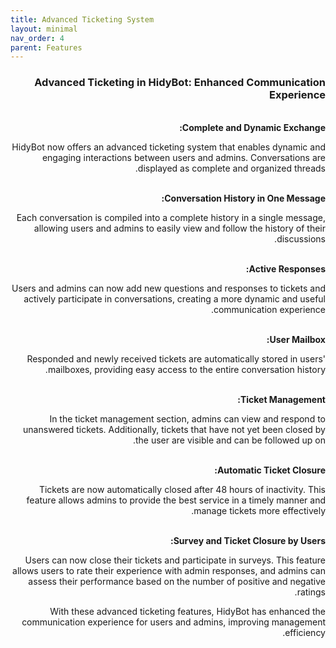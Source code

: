 ```yaml
---
title: Advanced Ticketing System
layout: minimal
nav_order: 4
parent: Features
---
```


<head>
    <meta charset="utf-8">
    <link rel="stylesheet" href="https://b3h1z.github.io/HidyBot-Docs/assets/css/style.css">
</head>
<div dir="rtl">
<h3>Advanced Ticketing in HidyBot: Enhanced Communication Experience</h3>
<br>
<b>Complete and Dynamic Exchange:</b>
<p>HidyBot now offers an advanced ticketing system that enables dynamic and engaging interactions between users and admins. Conversations are displayed as complete and organized threads.</p>
<br>
<b>Conversation History in One Message:</b>
<p>Each conversation is compiled into a complete history in a single message, allowing users and admins to easily view and follow the history of their discussions.</p>
<br>
<b>Active Responses:</b>
<p>Users and admins can now add new questions and responses to tickets and actively participate in conversations, creating a more dynamic and useful communication experience.</p>
<br>
<b>User Mailbox:</b>
<p>Responded and newly received tickets are automatically stored in users' mailboxes, providing easy access to the entire conversation history.</p>
<br>
<b>Ticket Management:</b>
<p>In the ticket management section, admins can view and respond to unanswered tickets. Additionally, tickets that have not yet been closed by the user are visible and can be followed up on.</p>
<br>
<b>Automatic Ticket Closure:</b>
<p>Tickets are now automatically closed after 48 hours of inactivity. This feature allows admins to provide the best service in a timely manner and manage tickets more effectively.</p>
<br>
<b>Survey and Ticket Closure by Users:</b>
<p>Users can now close their tickets and participate in surveys. This feature allows users to rate their experience with admin responses, and admins can assess their performance based on the number of positive and negative ratings.</p>
<p>With these advanced ticketing features, HidyBot has enhanced the communication experience for users and admins, improving management efficiency.</p>
</div>
